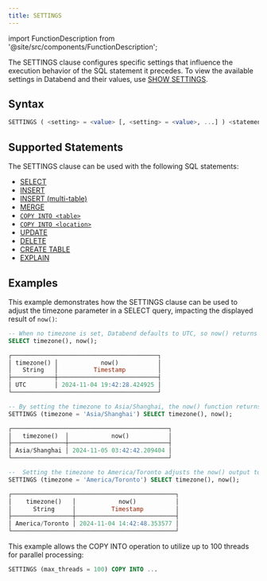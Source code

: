 ```yaml
---
title: SETTINGS
---
```

import FunctionDescription from '@site/src/components/FunctionDescription';

<FunctionDescription description="Introduced or updated: v1.2.652"/>

The SETTINGS clause configures specific settings that influence the execution behavior of the SQL statement it precedes. To view the available settings in Databend and their values, use [SHOW SETTINGS](../50-administration-cmds/03-show-settings.md).

## Syntax

```sql
SETTINGS ( <setting> = <value> [, <setting> = <value>, ...] ) <statement>
```

## Supported Statements

The SETTINGS clause can be used with the following SQL statements:

- [SELECT](01-query-select.md)
- [INSERT](../10-dml/dml-insert.md)
- [INSERT (multi-table)](../10-dml/dml-insert-multi.md)
- [MERGE](../10-dml/dml-merge.md)
- [`COPY INTO <table>`](../10-dml/dml-copy-into-table.md)
- [`COPY INTO <location>`](../10-dml/dml-copy-into-location.md)
- [UPDATE](../10-dml/dml-update.md)
- [DELETE](../10-dml/dml-delete-from.md)
- [CREATE TABLE](../00-ddl/01-table/10-ddl-create-table.md)
- [EXPLAIN](../40-explain-cmds/explain.md)

## Examples

This example demonstrates how the SETTINGS clause can be used to adjust the timezone parameter in a SELECT query, impacting the displayed result of `now()`:

```sql
-- When no timezone is set, Databend defaults to UTC, so now() returns the current UTC timestamp
SELECT timezone(), now();

┌─────────────────────────────────────────┐
│ timezone() │            now()           │
│   String   │          Timestamp         │
├────────────┼────────────────────────────┤
│ UTC        │ 2024-11-04 19:42:28.424925 │
└─────────────────────────────────────────┘

-- By setting the timezone to Asia/Shanghai, the now() function returns the local time in Shanghai, which is 8 hours ahead of UTC.
SETTINGS (timezone = 'Asia/Shanghai') SELECT timezone(), now();

┌────────────────────────────────────────────┐
│   timezone()  │            now()           │
├───────────────┼────────────────────────────┤
│ Asia/Shanghai │ 2024-11-05 03:42:42.209404 │
└────────────────────────────────────────────┘

--  Setting the timezone to America/Toronto adjusts the now() output to the local time in Toronto, reflecting the Eastern Time Zone (UTC-5 or UTC-4 during daylight saving time).
SETTINGS (timezone = 'America/Toronto') SELECT timezone(), now();

┌──────────────────────────────────────────────┐
│    timezone()   │            now()           │
│      String     │          Timestamp         │
├─────────────────┼────────────────────────────┤
│ America/Toronto │ 2024-11-04 14:42:48.353577 │
└──────────────────────────────────────────────┘
```

This example allows the COPY INTO operation to utilize up to 100 threads for parallel processing:

```sql
SETTINGS (max_threads = 100) COPY INTO ...
```